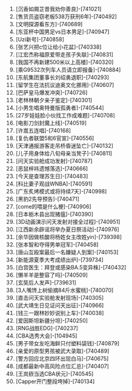 
1. [沉香如屑芷昔我劝你善良]-[741021]
1. [售货员盗窃老板538万获刑6年]-[740492]
1. [文明探源看东方]-[740689]
1. [东亚杯中国男足vs日本男足]-[740947]
1. [Uzi新号]-[740858]
1. [张艺兴把c位让给小花盆]-[740338]
1. [江宏杰称福原爱带走孩子失联]-[740831]
1. [我国不再新建500米以上高楼]-[740320]
1. [乘G9532次列车人员请立即报备]-[740884]
1. [东航集团董事长刘绍勇退职]-[740293]
1. [留学生在法抗议迪奥文化挪用]-[740607]
1. [巴萨皇马爆发冲突]-[740726]
1. [老林林朝夕亲子鉴定]-[740301]
1. [小男生唱奥特曼版孤勇者]-[740544]
1. [27岁娃娃脸小伙找工作成难题]-[740708]
1. [电影刀剑封魔上线]-[740519]
1. [许嵩五连唱]-[740168]
1. [复仇者联盟5和6官宣]-[740556]
1. [天津通报游客走吊桥昏迷坠亡]-[740132]
1. [儿子用身体给八旬母亲当凳子]-[740811]
1. [问天实验舱成功发射]-[740787]
1. [恶鼠梓祎遗憾落选]-[740666]
1. [今天是查理苏生日]-[740483]
1. [科比妻子观战WNBA]-[740591]
1. [广东炙烤模式或将持续7天]-[740998]
1. [黑豹2先导预告]-[740471]
1. [come的喂是什么梗]-[740906]
1. [日本栃木县出现猪瘟]-[740390]
1. [3D动画演示问天发射对接全过程]-[740951]
1. [江西新余辟谣将举办夏日祭活动]-[740976]
1. [余华因做核酸将杨姓女主改姓yin]-[739398]
1. [张本智和夺得男单冠军]-[740458]
1. [唐山互殴案最后一名嫌疑人到案]-[740153]
1. [新能源夏季大考成绩出炉]-[739734]
1. [白宫医生：拜登或感染BA.5变异株]-[740432]
1. [懒羊羊是整容了吗]-[740509]
1. [玄奘后人发声]-[739631]
1. [3人嘴馋上树偷摘84斤水蜜桃]-[740070]
1. [直击问天实验舱发射现场]-[740305]
1. [武大靖生日见证问天出征]-[740966]
1. [钱三一跟林妙妙说别上车]-[740038]
1. [爱因斯坦新疆分坦]-[740250]
1. [RNG战胜EDG]-[740237]
1. [CBA选秀大会]-[104945]
1. [男子带女友吃海鲜只付塑料袋钱]-[740879]
1. [亲爱的原型男孩被武大录取]-[740489]
1. [警方回应北京四环出现白马]-[740675]
1. [成都最新中高风险点位汇总]-[740407]
1. [王岚嵚当选CBA状元]-[740545]
1. [Capper开门整段垮掉]-[740134]